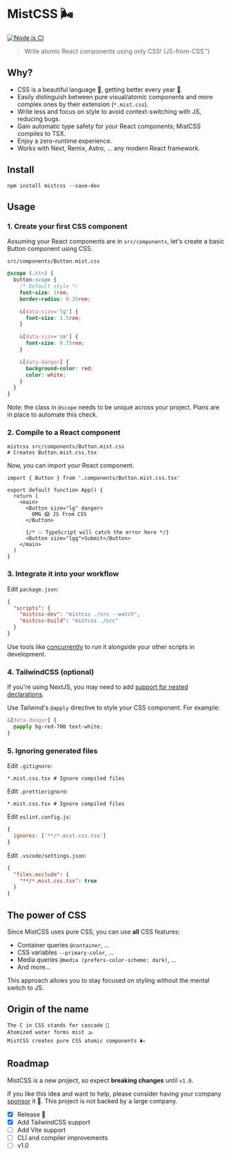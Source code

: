 # MistCSS 🌬️

[![Node.js CI](https://github.com/typicode/mistcss/actions/workflows/node.js.yml/badge.svg)](https://github.com/typicode/mistcss/actions/workflows/node.js.yml)

> Write atomic React components using only CSS! (JS-from-CSS™)

## Why?

- CSS is a beautiful language 💖, getting better every year 🚀.
- Easily distinguish between pure visual/atomic components and more complex ones by their extension (`*.mist.css`).
- Write less and focus on style to avoid context-switching with JS, reducing bugs.
- Gain automatic type safety for your React components; MistCSS compiles to TSX.
- Enjoy a zero-runtime experience.
- Works with Next, Remix, Astro, ... any modern React framework.

## Install

```shell
npm install mistcss --save-dev
```

## Usage

### 1. Create your first CSS component

Assuming your React components are in `src/components`, let's create a basic Button component using CSS.

`src/components/Button.mist.css`

```css
@scope (.btn) {
  button:scope {
    /* Default style */
    font-size: 1rem;
    border-radius: 0.25rem;

    &[data-size='lg'] {
      font-size: 1.5rem;
    }

    &[data-size='sm'] {
      font-size: 0.75rem;
    }

    &[data-danger] {
      background-color: red;
      color: white;
    }
  }
}
```

Note: the class in `@scope` needs to be unique across your project. Plans are in place to automate this check.

### 2. Compile to a React component

```shell
mistcss src/components/Button.mist.css
# Creates Button.mist.css.tsx
```

Now, you can import your React component.

```tsx
import { Button } from '.components/Button.mist.css.tsx'

export default function App() {
  return (
    <main>
      <Button size="lg" danger>
        OMG 😱 JS from CSS
      </Button>

      {/* 💥 TypeScript will catch the error here */}
      <Button size="lgg">Submit</Button>
    </main>
  )
}
```

### 3. Integrate it into your workflow

Edit `package.json`:

```json
{
  "scripts": {
    "mistcss-dev": "mistcss ./src --watch",
    "mistcss-build": "mistcss ./src"
  }
}
```

Use tools like [concurrently](https://github.com/open-cli-tools/concurrently) to run it alongside your other scripts in development.

### 4. TailwindCSS (optional)

If you're using NextJS, you may need to add [support for nested declarations](https://tailwindcss.com/docs/using-with-preprocessors#nesting).

Use Tailwind's `@apply` directive to style your CSS component. For example:

```css
&[data-danger] {
  @apply bg-red-700 text-white;
}
```

### 5. Ignoring generated files

Edit `.gitignore`:

```gitignore
*.mist.css.tsx # Ignore compiled files
```

Edit `.prettierignore`:

```gitignore
*.mist.css.tsx # Ignore compiled files
```

Edit `eslint.config.js`:

```js
{
  ignores: ['**/*.mist.css.tsx']
}
```

Edit `.vscode/settings.json`:

```json
{
  "files.exclude": {
    "**/*.mist.css.tsx": true
  }
}
```

## The power of CSS

Since MistCSS uses pure CSS, you can use **all** CSS features:

- Container queries `@container`, ...
- CSS variables `--primary-color`, ...
- Media queries `@media (prefers-color-scheme: dark)`, ...
- And more...

This approach allows you to stay focused on styling without the mental switch to JS.

## Origin of the name

```
The C in CSS stands for cascade 🌊
Atomized water forms mist 🌫️
MistCSS creates pure CSS atomic components 🌬️
```

## Roadmap

MistCSS is a new project, so expect **breaking changes** until `v1.0`.

If you like this idea and want to help, please consider having your company [sponsor](https://github.com/typicode/mistcss) it 🙇. This project is not backed by a large company.

- [x] Release 🥳
- [x] Add TailwindCSS support
- [ ] Add Vite support
- [ ] CLI and compiler improvements
- [ ] v1.0
